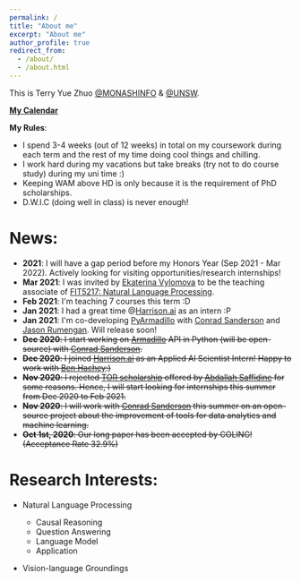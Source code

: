 ```yaml
---
permalink: /
title: "About me"
excerpt: "About me"
author_profile: true
redirect_from: 
  - /about/
  - /about.html
---
```


This is Terry Yue Zhuo [@MONASHINFO](https://umlt.infotech.monash.edu/) & [@UNSW](https://www.unsw.edu.au/).

[**My Calendar**](https://calendar.google.com/calendar/embed?src=terryzhuo25%40gmail.com&ctz=Australia%2FSydney)

**My Rules**:
* I spend 3-4 weeks (out of 12 weeks) in total on my coursework during each term and the rest of my time doing cool things and chilling.
* I work hard during my vacations but take breaks (try not to do course study) during my uni time :) 
* Keeping WAM above HD is only because it is the requirement of PhD scholarships.
* D.W.I.C (doing well in class) is never enough!

News:
======
* **2021**: I will have a gap period before my Honors Year (Sep 2021 - Mar 2022). Actively looking for visiting opportunities/research internships!
* **Mar 2021**: I was invited by [Ekaterina Vylomova](https://scholar.google.ru/citations?hl=en&user=JlVHhVUAAAAJ&view_op=list_works&sortby=pubdate) to be the teaching associate of [FIT5217: Natural Language Processing](https://handbook.monash.edu/2021/units/FIT5217).
* **Feb 2021**: I'm teaching 7 courses this term :D
* **Jan 2021**: I had a great time @[Harrison.ai](https://www.harrison.ai/) as an intern :P
* **Jan 2021**: I'm co-developing [PyArmadillo](https://pyarma.sourceforge.io/) with [Conrad Sanderson](http://conradsanderson.id.au/) and [Jason Rumengan](https://www.jasonrumengan.my.id/). Will release soon!
* ~~**Dec 2020**: I start working on [Armadillo](http://arma.sourceforge.net/) API in Python (will be open-source) with [Conrad Sanderson](http://conradsanderson.id.au/).~~ 
* ~~**Dec 2020**: I joined [Harrison.ai](https://www.harrison.ai/) as an Applied AI Scientist Intern! Happy to work with [Ben Hachey](http://benhachey.info/):)~~
* ~~**Nov 2020**: I rejected [TOR scholarship](https://www.engineering.unsw.edu.au/student-life/taste-of-research/advertised-taste-of-research-areas) offered by [Abdallah Saffidine](https://cgi.cse.unsw.edu.au/~abdallahs/) for some reasons. Hence, 
I will start looking for internships this summer from Dec 2020 to Feb 2021.~~
* ~~**Nov 2020**: I will work with [Conrad Sanderson](http://conradsanderson.id.au/) this summer on an open-source project about the improvement of tools for data analytics and machine learning.~~
* ~~**Oct 1st, 2020**: Our long paper has been accepted by COLING! (Acceptance Rate 32.9%)~~



Research Interests:
===================
* Natural Language Processing
  * Causal Reasoning
  * Question Answering
  * Language Model
  * Application

* Vision-language Groundings